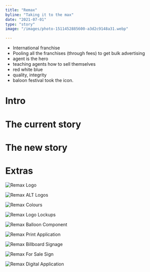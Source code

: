 ```yaml
---
title: "Remax"
byline: "Taking it to the max"
date: "2021-07-01"
type: "story"
image: "/images/photo-1511452885600-a3d2c9148a31.webp"

---
```



- International franchise
- Pooling all the franchises (through fees) to get bulk advertising
- agent is the hero
- teaching agents how to sell themselves
- red white blue
- quality, integrity
- baloon festival took the icon. 

# Intro

# The current story

# The new story

# Extras

![Remax Logo](/images/case-studies/remax/REMAX-Logo.png "Remax Logo")

![Remax ALT Logos](/images/case-studies/remax/REMAX-ALT-Logos.png "Remax ALT Logos")

![Remax Colours](/images/case-studies/remax/REMAX-Colours.png "Remax ALT Colours")

![Remax Logo Lockups](/images/case-studies/remax/REMAX-Logo-Lockups.png "Remax Logo Lockups")

![Remax Balloon Component](/images/case-studies/remax/REMAX-Balloon-Component.png "Remax Balloon Component")

![Remax Print Application](/images/case-studies/remax/REMAX-Print-Application.png "Remax Print Application")

![Remax Billboard Signage](/images/case-studies/remax/REMAX-Billboard-Signage.png "Remax Billboard Signage")

![Remax For Sale Sign](/images/case-studies/remax/REMAX-For-Sale-Sign-Mockup.png "Remax For Sale Sign")

![Remax Digital Application](/images/case-studies/remax/REMAX-Digital-Application.png "Remax Digital Application")